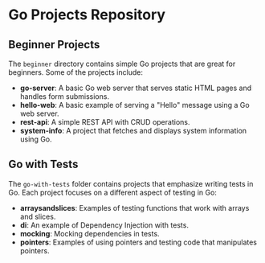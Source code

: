 # Go Projects Repository


## Beginner Projects

The `beginner` directory contains simple Go projects that are great for beginners. Some of the projects include:

- **go-server**: A basic Go web server that serves static HTML pages and handles form submissions.
- **hello-web**: A basic example of serving a "Hello" message using a Go web server.
- **rest-api**: A simple REST API with CRUD operations.
- **system-info**: A project that fetches and displays system information using Go.


## Go with Tests

The `go-with-tests` folder contains projects that emphasize writing tests in Go. Each project focuses on a different aspect of testing in Go:

- **arraysandslices**: Examples of testing functions that work with arrays and slices.
- **di**: An example of Dependency Injection with tests.
- **mocking**: Mocking dependencies in tests.
- **pointers**: Examples of using pointers and testing code that manipulates pointers.


